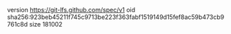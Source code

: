 version https://git-lfs.github.com/spec/v1
oid sha256:923beb45211f745c9713be223f363fabf1519149d15fef8ac59b473cb9761c8d
size 181002
